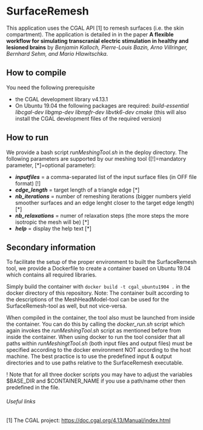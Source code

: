 # SurfaceRemesh

This application uses the CGAL API [1] to remesh surfaces (i.e. the skin compartment). The application is detailed in in the paper **A flexible workflow for simulating transcranial electric stimulation in healthy and lesioned brains** by *Benjamin Kalloch, Pierre-Louis Bazin, Arno Villringer, Bernhard Sehm, and Mario Hlawitschka*.

## How to compile
You need the following prerequisite
- the CGAL development library v4.13.1
- On Ubuntu 19.04 the following packages are required: *build-essential libcgal-dev libgmp-dev libmpfr-dev libvtk6-dev cmake* (this will also install the CGAL development files of the required version)

## How to run
We provide a bash script *runMeshingTool.sh* in the deploy directory.
The following parameters are supported by our meshing tool ([!]=mandatory parameter, [*]=optional parameter):
- **_inputfiles_** = a comma-separated list of the input surface files (in OFF file format) [!]
- **_edge_length_** = target length of a triangle edge [*]
- **_nb_iterations_** = number of remeshing iterations (bigger numbers yield smoother surfaces and an edge lenght closer to the target edge length)  [*]
- **_nb_relaxations_** = numer of relaxation steps (the more steps the more isotropic the mesh will be) [*]
- **_help_** = display the help text [*]

## Secondary information
To facilitate the setup of the proper environment to built the SurfaceRemesh tool, we provide a Dockerfile to create a container based on Ubuntu 19.04 which contains all required libraries. 

Simply build the container with `docker build -t cgal_ubuntu1904 .` in the docker directory of this repository.
Note: The container built according to the descriptions of the MeshHeadModel-tool can be used for the SurfaceRemesh-tool as well, but not vice-versa.

When compiled in the container, the tool also must be launched from inside the container. You can do this by calling the *docker_run.sh* script which again invokes the *runMeshingTool.sh* script as mentioned before from inside the container. When using docker to run the tool consider that all paths within *runMeshingtTool.sh* (both input files and output files) must be specified according to the docker environment NOT according to the host machine. The best practice is to use the predefined input & output directories and to use paths relative to the SurfaceRemesh executable. 

! Note that for all three docker scripts you may have to adjust the variables $BASE_DIR and $CONTAINER_NAME if you use a path/name other then predefined in the file.

###### Useful links
[1] The CGAL project: https://doc.cgal.org/4.13/Manual/index.html